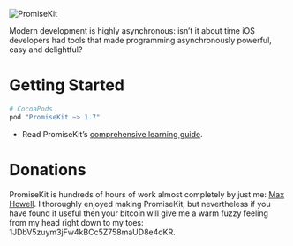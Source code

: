 ![PromiseKit](http://promisekit.org/public/img/tight-header.png)

Modern development is highly asynchronous: isn’t it about time iOS developers had tools that made programming asynchronously powerful, easy and delightful?

# Getting Started

```ruby
# CocoaPods
pod "PromiseKit ~> 1.7"
```

* Read PromiseKit’s [comprehensive learning guide](http://promisekit.org/introduction).

# Donations

PromiseKit is hundreds of hours of work almost completely by just me: [Max Howell](https://twitter.com/mxcl). I thoroughly enjoyed making PromiseKit, but nevertheless if you have found it useful then your bitcoin will give me a warm fuzzy feeling from my head right down to my toes: 1JDbV5zuym3jFw4kBCc5Z758maUD8e4dKR.

